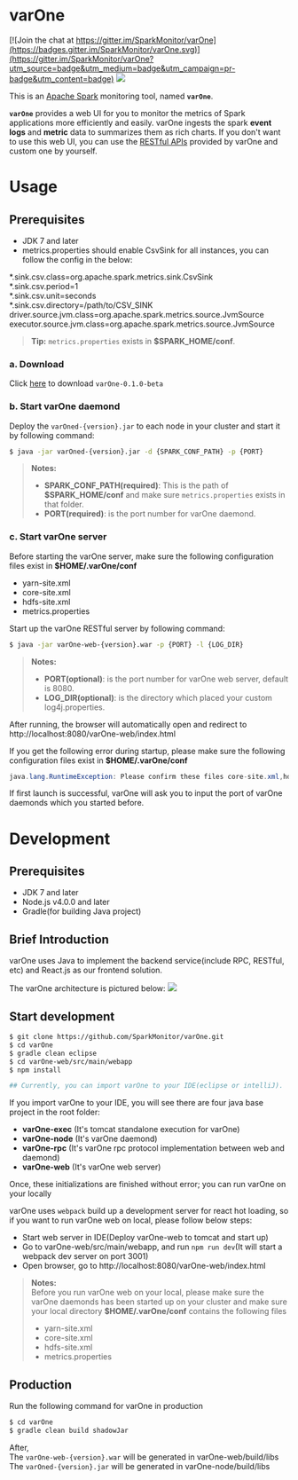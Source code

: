 **varOne**
===================

[![Join the chat at https://gitter.im/SparkMonitor/varOne](https://badges.gitter.im/SparkMonitor/varOne.svg)](https://gitter.im/SparkMonitor/varOne?utm_source=badge&utm_medium=badge&utm_campaign=pr-badge&utm_content=badge)
<img src='http://sparkmonitor.github.io/varOne/images/demo1.png' />

This is an [Apache Spark](http://spark.apache.org/) monitoring tool, named **```varOne```**.

**```varOne```** provides a web UI for you to monitor the metrics of Spark applications more efficiently and easily. varOne ingests the spark **event logs** and **metric** data to summarizes them as rich charts. If you don't want to use this web UI, you can use the [RESTful APIs](/docs/api.md) provided by varOne and custom one by yourself.


# **Usage**

## Prerequisites
- JDK 7 and later
- metrics.properties should enable CsvSink for all instances, you can follow the config in the below:
<div>
*.sink.csv.class=org.apache.spark.metrics.sink.CsvSink</br>
*.sink.csv.period=1</br>
*.sink.csv.unit=seconds</br>
*.sink.csv.directory=/path/to/CSV_SINK</br>
driver.source.jvm.class=org.apache.spark.metrics.source.JvmSource</br>
executor.source.jvm.class=org.apache.spark.metrics.source.JvmSource</br>
</div>

> **Tip:** ```metrics.properties``` exists in **$SPARK_HOME/conf**.


### a. Download

Click [here](http://sparkmonitor.github.io/varOne/varOne-0.1.0-beta.zip) to download ```varOne-0.1.0-beta```

### b. Start varOne daemond
Deploy the ```varOned-{version}.jar``` to each node in your cluster and start it by following command:
```bash
$ java -jar varOned-{version}.jar -d {SPARK_CONF_PATH} -p {PORT}
```
> **Notes:**   
>    
> - **SPARK_CONF_PATH(required)**: This is the path of **$SPARK_HOME/conf** and make sure ```metrics.properties``` exists in that folder.</br>
> - **PORT(required)**: is the port number for varOne daemond.

### c. Start varOne server
Before starting the varOne server, make sure the following configuration files exist in **$HOME/.varOne/conf**
* yarn-site.xml
* core-site.xml
* hdfs-site.xml
* metrics.properties

Start up the varOne RESTful server by following command:
```bash
$ java -jar varOne-web-{version}.war -p {PORT} -l {LOG_DIR}
```
> **Notes:**   
>     
> - **PORT(optional)**: is the port number for varOne web server, default is 8080.   
> - **LOG_DIR(optional)**: is the directory which placed your custom log4j.properties.


After running, the browser will automatically open and redirect to http://localhost:8080/varOne-web/index.html

If you get the following error during startup, please make sure the following configuration files exist in **$HOME/.varOne/conf**
```java
java.lang.RuntimeException: Please confirm these files core-site.xml,hdfs-site.xml,yarn-site.xml,metrics.properties exist in the /home/user1/.varone/conf
```
If first launch is successful, varOne will ask you to input the port of varOne daemonds which you started before.


# **Development**

## Prerequisites
- JDK 7 and later
- Node.js v4.0.0 and later
- Gradle(for building Java project)

## Brief Introduction
varOne uses Java to implement the backend service(include RPC, RESTful, etc) and React.js as our frontend solution.   

The varOne architecture is pictured below:
<img src='http://sparkmonitor.github.io/varOne/images/varOne_arch.png'/>

## Start development
```bash
$ git clone https://github.com/SparkMonitor/varOne.git
$ cd varOne
$ gradle clean eclipse
$ cd varOne-web/src/main/webapp
$ npm install

## Currently, you can import varOne to your IDE(eclipse or intelliJ).
```

If you import varOne to your IDE, you will see there are four java base project in the root folder:
* **varOne-exec** (It's tomcat standalone execution for varOne)
* **varOne-node** (It's varOne daemond)
* **varOne-rpc**  (It's varOne rpc protocol implementation between web and daemond)
* **varOne-web**  (It's varOne web server)

Once, these initializations are finished without error; you can run varOne on your locally   

varOne uses <code>webpack</code> build up a development server for react hot loading, so if you want to run varOne web on local, please follow below steps:
* Start web server in IDE(Deploy varOne-web to tomcat and start up)
* Go to varOne-web/src/main/webapp, and run ```npm run dev```(It will start a webpack dev server on port 3001)
* Open browser, go to http://localhost:8080/varOne-web/index.html

> **Notes:**   
> Before you run varOne web on your local,
> please make sure the varOne daemonds has been started up on your cluster and
> make sure your local directory **$HOME/.varOne/conf** contains the following files
> - yarn-site.xml
> - core-site.xml
> - hdfs-site.xml
> - metrics.properties

## Production
Run the following command for varOne in production
```bash
$ cd varOne
$ gradle clean build shadowJar
```
After,   
The <code>varOne-web-{version}.war</code> will be generated in varOne-web/build/libs   
The <code>varOned-{version}.jar</code> will be generated in varOne-node/build/libs
